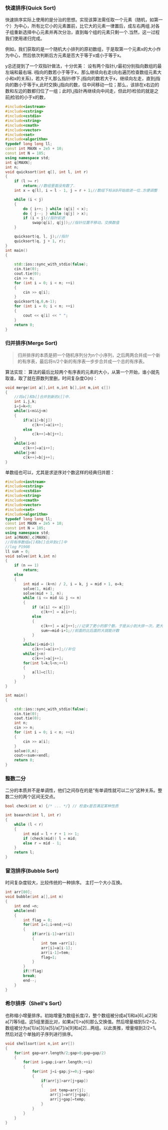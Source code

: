 

### 快速排序(Quick Sort)

快速排序实际上使用的是分治的思想。实现该算法需任取一个元素（随机，如第一个）为中心，所有比它小的元素置前，比它大的元素一律置后，成左右两组.对各子组重新选择中心元素并再次分治，直到每个组的元素只剩一个.当然，这一过程我们使用递归完成。

例如，我们获取的是一个随机大小排列的原初数组，于是取第一个元素x的大小作为中心，然后依次判断后方元素是否大于等于x或小于等于x。

y总还提到了一个双指针做法，十分优美：
设有两个指针i,r最初分别指向数组的最左端和最右端.
i指向的数若小于等于x，那么继续向右走(向右遍历检查数组元素大小和x的关系)，若大于X,那么指针i停下.j指向的数若大于x，继续向左走，直到j指向的数小于等于x,此时交换i,j指向的数，往中间移动一位；那么，该排在x右边的数和左边的数都归位了一组；此时i,j指针再继续向中间走，但此时i检验的就是之前j检验的小于x的数，

```c++
#include<iostream>
#include<cstring>
#include<cstdio>
#include<string>
#include<cmath>
#include<vector>
#include<set>
#include<algorithm>
typedef long long ll;
const int MAXN = 2e5 + 10;
const int N = 105;
using namespace std;
int q[MAXN];
int n;
void quicksort(int q[], int l, int r)
{
    if (l >= r)
        return;//数组里面没有数了.
    int x = q[l], i = l - 1, j = r + 1;//数组下标从0开始故进一位.方便调整

    while (i < j)
    {
        do { i++; } while (q[i] < x);
        do { j--; } while (q[j] > x);
        if (i < j)//指针前进
            swap(q[i], q[j]);//指针位置不移动。交换数值
    }

    quicksort(q, l, j);//指针
    quicksort(q, j + 1, r);
}
int main()
{
    
    std::ios::sync_with_stdio(false);
    cin.tie(0);
    cout.tie(0);
    cin >> n;
    for (int i = 0; i < n; ++i)
    {
        cin >> q[i];
    }
    quicksort(q,0,n-1);
    for (int i = 0; i < n; ++i)
    {
        cout << q[i] << " ";
    }
    return 0;
}
```

### 归并排序(Merge Sort)

>归并排序的本质是把一个随机序列分为n个小序列，之后两两合并成一个新的有序表，最后将n/2个新的有序表一步步合并成一个总的有序表。

算法实现：
算法的最后比较两个有序表的元素的大小，从第一个开始，谁小就先取谁，取了就在原数列里删，时间复杂度O(n)：

```C++
void merge(int a[],int n,int b[],int m,int c[])
{
    //将a[]和b[]合并到新的c[]中.
    int i,j,k;
    i=j=k=0;
    while(i<n&&j<m)
    {
        if(a[i]<b[j])
            c[k++]=a[i++];
        else
            c[k++]=b[j++];
    }
    while(i<n)
        c[k++]=a[i++];
    while(j<m)
        c[k++]=b[j++];
}
```
单数组也可以，尤其是求逆序对个数这样的经典归并题：
```c++
#include<iostream>
#include<cstring>
#include<cstdio>
#include<string>
#include<cmath>
#include<vector>
#include<set>
#include<algorithm>
typedef long long ll;
const int MAXN = 2e5 + 10;
const int N = 105;
using namespace std;
int a[MAXN],c[MAXN];
//将有序数组a[]和b[]合并到c[]中  
//log P1908
ll sum = 0;
void solve(int k,int n)
{
    if (n == 1)
        return;
    else
    {
        int mid = (k+n) / 2, i = k, j = mid + 1, o=k;
        solve(1, mid);
        solve(mid + 1, n);
        while (i <= mid && j <= n)
        {
            if (a[i] <= a[j])
                c[k++] = a[i++];
            else
            {
                c[k++] = a[j++];//记录了更小的那个数，于是从小到大排一次，更大的那个数继续比较
                sum+=mid-i+1;//前面的比后面的大就能计数
            }
        }
        while(i<mid+1)
            c[k++]=a[i++];//补位
        while(j<n)
            c[k++]=a[j++];
        for(int l=k;l<n;++l)
        {
            a[l]=c[l];
        } 
    }
}

int main()
{

    std::ios::sync_with_stdio(false);
    cin.tie(0);
    cout.tie(0);
    int n;
    cin >> n;
    for (int i = 0; i < n; ++i)
    {
        cin >> a[i];
    }
    solve(0,n);
    cout<<sum<<endl;
    return 0;
}
```
### 整数二分
二分的本质并不是单调性，他们之间存在的是“有单调性就可以二分”这种关系。整数二分的两个区间无交点。

```c++
bool check(int x) {/* ... */} // 检查x是否满足某种性质

int bsearch(int l, int r)
{
    while (l < r)
    {
        int mid = l + r + 1 >> 1;
        if (check(mid)) l = mid;
        else r = mid - 1;
    }
    return l;
}

```
### 冒泡排序(Bubble Sort)
时间复杂度较大，比较传统的一种排序。
主打一个大小互换。
```c++
int arr[80];
void bubble(int a[],int n)
{
    int end =n;
    while(end)
    {
        int flag = 0;
        for(int i=1;i<end;++i)
        {
            if(arr[i-1]>arr[i])
            {
                int tem =arr[i];
                arr[i]=a[i-1];
                arr[i-1]=tem;
                flag=1;
            }
        }
        if(!flag)
        break;
        end--;
    }
}
```

### 希尔排序（Shell's Sort）
也称缩小增量排序。初始增量为数组长度/2，整个数组被分成a[1]和a[6],a[2]和a[7]等5组。这5组里面比对，如果a[1]>a[6]那么交换值。然后增量缩到5/2=2。数组被分为a[1]/a[3]/a[5]/a[7]/a[9]和a[2]...两组。以此类推，增量缩到2/2=1。然后对这个单独的子序列进行排序。
```c++
void shellsort(int n,int arr[])
{
    for(int gap=arr.length/2;gap>0;gap=gap/2)
    {
        for(int i=gap;i<arr.length;++i)
        {
            for(int j=i-gap;j>=0;j-=gap)
            {
                if(arr[j]>arr[j+gap])
                {
                    int temp=arr[j];
                    arr[j]=arr[j+gap];
                    arr[j+gap]=temp;
                }
            }
        }
    }
}